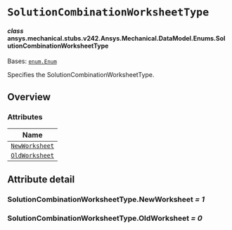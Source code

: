 # `SolutionCombinationWorksheetType`

<a id="ansys.mechanical.stubs.v242.Ansys.Mechanical.DataModel.Enums.SolutionCombinationWorksheetType"></a>

#### *class* ansys.mechanical.stubs.v242.Ansys.Mechanical.DataModel.Enums.SolutionCombinationWorksheetType

Bases: [`enum.Enum`](https://docs.python.org/3/library/enum.html#enum.Enum)

Specifies the SolutionCombinationWorksheetType.

<!-- !! processed by numpydoc !! -->

<a id="overview"></a>

## Overview

### Attributes

| Name |
| ------------------------------------------------------------------------------------------------------------------------------------------------------------ |
| [`NewWorksheet`](#SolutionCombinationWorksheetType.NewWorksheet) |
| [`OldWorksheet`](#SolutionCombinationWorksheetType.OldWorksheet) |

<a id="attribute-detail"></a>

## Attribute detail

<a id="SolutionCombinationWorksheetType.NewWorksheet"></a>

### SolutionCombinationWorksheetType.NewWorksheet *= 1*

<a id="SolutionCombinationWorksheetType.OldWorksheet"></a>

### SolutionCombinationWorksheetType.OldWorksheet *= 0*



